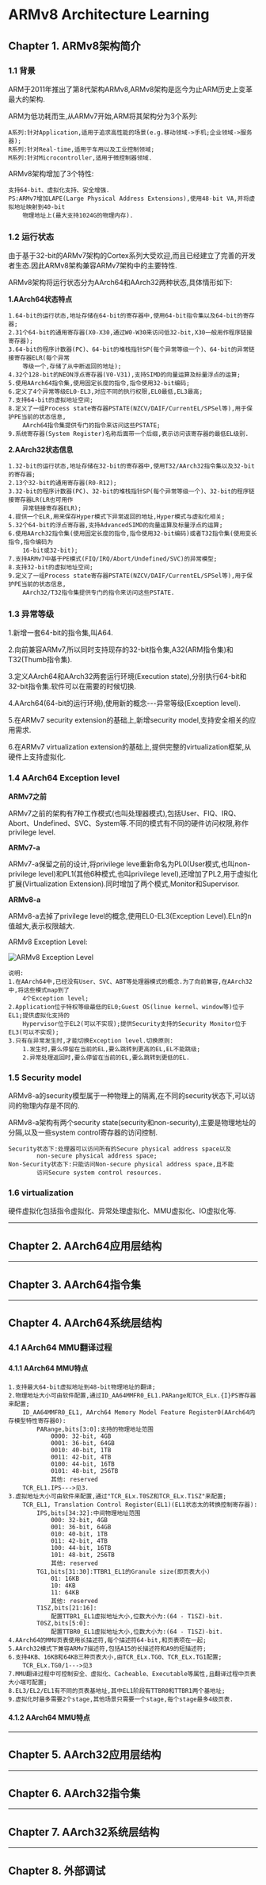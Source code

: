 # ARMv8 Architecture Learning

## Chapter 1. ARMv8架构简介

### 1.1 背景

ARM于2011年推出了第8代架构ARMv8,ARMv8架构是迄今为止ARM历史上变革最大的架构.

ARM为低功耗而生,从ARMv7开始,ARM将其架构分为3个系列:

	A系列:针对Application,适用于追求高性能的场景(e.g.移动领域->手机;企业领域->服务器);
	R系列:针对Real-time,适用于车用以及工业控制领域;
	M系列:针对Microcontroller,适用于微控制器领域.

ARMv8架构增加了3个特性:

	支持64-bit、虚拟化支持、安全增强.
	PS:ARMv7增加LAPE(Large Physical Address Extensions),使用48-bit VA,并将虚拟地址映射到40-bit
		物理地址上(最大支持1024G的物理内存).

### 1.2 运行状态

由于基于32-bit的ARMv7架构的Cortex系列大受欢迎,而且已经建立了完善的开发者生态.因此ARMv8架构兼容ARMv7架构中的主要特性.

ARMv8架构将运行状态分为AArch64和AArch32两种状态,具体情形如下:

**1.AArch64状态特点**

	1.64-bit的运行状态,地址存储在64-bit的寄存器中,使用64-bit指令集以及64-bit的寄存器;
	2.31个64-bit的通用寄存器(X0-X30,通过W0-W30来访问低32-bit,X30一般用作程序链接寄存器);
	3.64-bit的程序计数器(PC)、64-bit的堆栈指针SP(每个异常等级一个)、64-bit的异常链接寄存器ELR(每个异常
		等级一个,存储了从中断返回的地址);
	4.32个128-bit的NEON浮点寄存器(V0-V31),支持SIMD的向量运算及标量浮点的运算;
	5.使用AArch64指令集,使用固定长度的指令,指令使用32-bit编码;
	6.定义了4个异常等级EL0-EL3,对应不同的执行权限,EL0最低,EL3最高;
	7.支持64-bit的虚拟地址空间;
	8.定义了一组Process state寄存器PSTATE(NZCV/DAIF/CurrentEL/SPSel等),用于保护PE当前的状态信息,
		AArch64指令集提供专门的指令来访问这些PSTATE;
	9.系统寄存器(System Register)名称后面带一个后缀,表示访问该寄存器的最低EL级别.

**2.AArch32状态信息**

	1.32-bit的运行状态,地址存储在32-bit的寄存器中,使用T32/AArch32指令集以及32-bit的寄存器;
	2.13个32-bit的通用寄存器(R0-R12);
	3.32-bit的程序计数器(PC)、32-bit的堆栈指针SP(每个异常等级一个)、32-bit的程序链接寄存器LR(LR也可用作
		异常链接寄存器ELR);
	4.提供一个ELR,用来保存Hyper模式下异常返回的地址,Hyper模式与虚拟化相关;
	5.32个64-bit的浮点寄存器,支持AdvancedSIMD的向量运算及标量浮点的运算;
	6.使用AArch32指令集(使用固定长度的指令,指令使用32-bit编码)或者T32指令集(使用变长指令,指令编码为
		16-bit或32-bit);
	7.支持ARMv7中基于PE模式(FIQ/IRQ/Abort/Undefined/SVC)的异常模型;
	8.支持32-bit的虚拟地址空间;
	9.定义了一组Process state寄存器PSTATE(NZCV/DAIF/CurrentEL/SPSel等),用于保护PE当前的状态信息,
		AArch32/T32指令集提供专门的指令来访问这些PSTATE.

### 1.3 异常等级

1.新增一套64-bit的指令集,叫A64.

2.向前兼容ARMv7,所以同时支持现存的32-bit指令集,A32(ARM指令集)和T32(Thumb指令集).

3.定义AArch64和AArch32两套运行环境(Execution state),分别执行64-bit和32-bit指令集.软件可以在需要的时候切换.

4.AArch64(64-bit的运行环境),使用新的概念---异常等级(Exception level).

5.在ARMv7 security extension的基础上,新增security model,支持安全相关的应用需求.

6.在ARMv7 virtualization extension的基础上,提供完整的virtualization框架,从硬件上支持虚拟化.

### 1.4 AArch64 Exception level

**ARMv7之前**

ARMv7之前的架构有7种工作模式(也叫处理器模式),包括User、FIQ、IRQ、Abort、Undefined、SVC、System等.不同的模式有不同的硬件访问权限,称作privilege level.

**ARMv7-a**

ARMv7-a保留之前的设计,将privilege leve重新命名为PL0(User模式,也叫non-privilege level)和PL1(其他6种模式,也叫privilege level),还增加了PL2,用于虚拟化扩展(Virtualization Extension).同时增加了两个模式,Monitor和Supervisor.

**ARMv8-a**

ARMv8-a去掉了privilege level的概念,使用EL0-EL3(Exception Level).ELn的n值越大,表示权限越大.

ARMv8 Exception Level:

![ARMv8 Exception Level](images/ARMv8_Exception_level.png "ARMv8 Exception Level")

	说明:
	1.在AArch64中,已经没有User、SVC、ABT等处理器模式的概念.为了向前兼容,在AArch32中,将这些模式map到了
		4个Exception level;
	2.Application位于特权等级最低的EL0;Guest OS(linue kernel、window等)位于EL1;提供虚拟化支持的
		Hypervisor位于EL2(可以不实现);提供Security支持的Security Monitor位于EL3(可以不实现);
	3.只有在异常发生时,才能切换Exception level.切换原则:
		1.发生时,要么停留在当前的EL,要么跳转到更高的EL,EL不能跳级;
		2.异常处理返回时,要么停留在当前的EL,要么跳转到更低的EL.

### 1.5 Security model

ARMv8-a的security模型属于一种物理上的隔离,在不同的security状态下,可以访问的物理内存是不同的.

ARMv8-a架构有两个security state(security和non-security),主要是物理地址的分隔,以及一些system control寄存器的访问控制.

	Security状态下:处理器可以访问所有的Secure physical address space以及
			non-secure physical address space;
	Non-Security状态下:只能访问Non-secure physical address space,且不能
			访问Secure system control resources.

### 1.6 virtualization
	
硬件虚拟化包括指令虚拟化、异常处理虚拟化、MMU虚拟化、IO虚拟化等.
	
***

## Chapter 2. AArch64应用层结构

***

## Chapter 3. AArch64指令集

***

## Chapter 4. AArch64系统层结构

### 4.1 AArch64 MMU翻译过程

#### 4.1.1 AArch64 MMU特点

	1.支持最大64-bit虚拟地址到48-bit物理地址的翻译;
	2.物理地址大小可由软件配置,通过ID_AA64MMFR0_EL1.PARange和TCR_ELx.{I}PS寄存器来配置;
		ID_AA64MMFR0_EL1, AArch64 Memory Model Feature Register0(AArch64内存模型特性寄存器0):
			PARange,bits[3:0]:支持的物理地址范围
				0000: 32-bit, 4GB
				0001: 36-bit, 64GB
				0010: 40-bit, 1TB
				0011: 42-bit, 4TB
				0100: 44-bit, 16TB
				0101: 48-bit, 256TB
				其他: reserved
		TCR_EL1.IPS--->见3.
	3.虚拟地址大小可由软件来配置,通过"TCR_ELx.T0SZ和TCR_ELx.T1SZ"来配置;
		TCR_EL1, Translation Control Register(EL1)(EL1状态太的转换控制寄存器):
			IPS,bits[34:32]:中间物理地址范围
				000: 32-bit, 4GB
				001: 36-bit, 64GB
				010: 40-bit, 1TB
				011: 42-bit, 4TB
				100: 44-bit, 16TB
				101: 48-bit, 256TB
				其他: reserved
			TG1,bits[31:30]:TTBR1_EL1的Granule size(即页表大小)
				01: 16KB
				10: 4KB
				11: 64KB
				其他: reserved
			T1SZ,bits[21:16]:
				配置TTBR1_EL1虚拟地址大小,位数大小为:(64 - T1SZ)-bit.
			T0SZ,bits[5:0]:
				配置TTBR0_EL1虚拟地址大小,位数大小为:(64 - T1SZ)-bit.
	4.AArch64的MMU页表使用长描述符,每个描述符64-bit,和页表项在一起;
	5.AArch32模式下兼容ARMv7描述符,包括A15的长描述符和A9的短描述符;
	6.支持4KB、16KB和64KB三种页表大小,由TCR_ELx.TG0、TCR_ELx.TG1配置;
		TCR_ELx.TG0/1--->见3
	7.MMU翻译过程中可控制安全、虚拟化、Cacheable、Executable等属性,且翻译过程中页表大小端可配置;
	8.EL3/EL2/EL1有不同的页表基地址,其中EL1阶段有TTBR0和TTBR1两个基地址;
	9.虚拟化时最多需要2个stage,其他场景只需要一个stage,每个stage最多4级页表.

#### 4.1.2 AArch64 MMU特点


***

## Chapter 5. AArch32应用层结构

***

## Chapter 6. AArch32指令集

***

## Chapter 7. AArch32系统层结构

***

## Chapter 8. 外部调试





